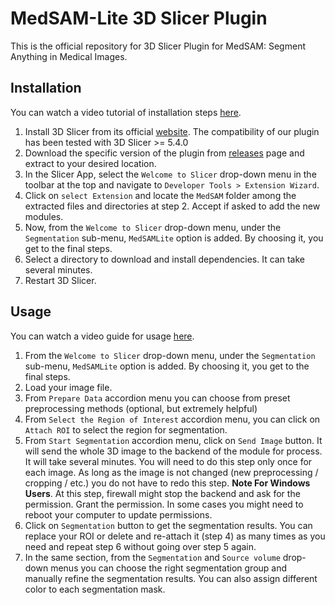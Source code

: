 # MedSAM-Lite 3D Slicer Plugin

This is the official repository for 3D Slicer Plugin for MedSAM: Segment Anything in Medical Images.

## Installation

You can watch a video tutorial of installation steps [here](https://youtu.be/qjsTA5WXuS0).

1. Install 3D Slicer from its official [website](https://download.slicer.org/). The compatibility of our plugin has been tested with 3D Slicer >= 5.4.0
2. Download the specific version of the plugin from [releases](https://github.com/bowang-lab/MedSAMSlicer/releases) page and extract to your desired location.
3. In the Slicer App, select the `Welcome to Slicer` drop-down menu in the toolbar at the top and navigate to `Developer Tools > Extension Wizard`.
4. Click on `select Extension` and locate the `MedSAM` folder among the extracted files and directories at step 2. Accept if asked to add the new modules.
5. Now, from the  `Welcome to Slicer` drop-down menu, under the `Segmentation` sub-menu, `MedSAMLite` option is added. By choosing it, you get to the final steps.
6. Select a directory to download and install dependencies. It can take several minutes.
7. Restart 3D Slicer.

## Usage

You can watch a video guide for usage [here](https://youtu.be/24WtVbljr8g).

1. From the  `Welcome to Slicer` drop-down menu, under the `Segmentation` sub-menu, `MedSAMLite` option is added. By choosing it, you get to the final steps.
2. Load your image file.
3. From `Prepare Data` accordion menu you can choose from preset preprocessing methods (optional, but extremely helpful)
4. From `Select the Region of Interest` accordion menu, you can click on `Attach ROI` to select the region for segmentation.
5. From `Start Segmentation` accordion menu, click on `Send Image` button. It will send the whole 3D image to the backend of the module for process. It will take several minutes. You will need to do this step only once for each image. As long as the image is not changed (new preprocessing / cropping / etc.) you do not have to redo this step.
	**Note For Windows Users**. At this step, firewall might stop the backend and ask for the permission. Grant the permission. In some cases you might need to reboot your computer to update permissions. 
6. Click on `Segmentation` button to get the segmentation results. You can replace your ROI or delete and re-attach it (step 4) as many times as you need and repeat step 6 without going over step 5 again.
7. In the same section, from the `Segmentation` and `Source volume` drop-down menus you can choose the right segmentation group and manually refine the segmentation results. You can also assign different color to each segmentation mask.
